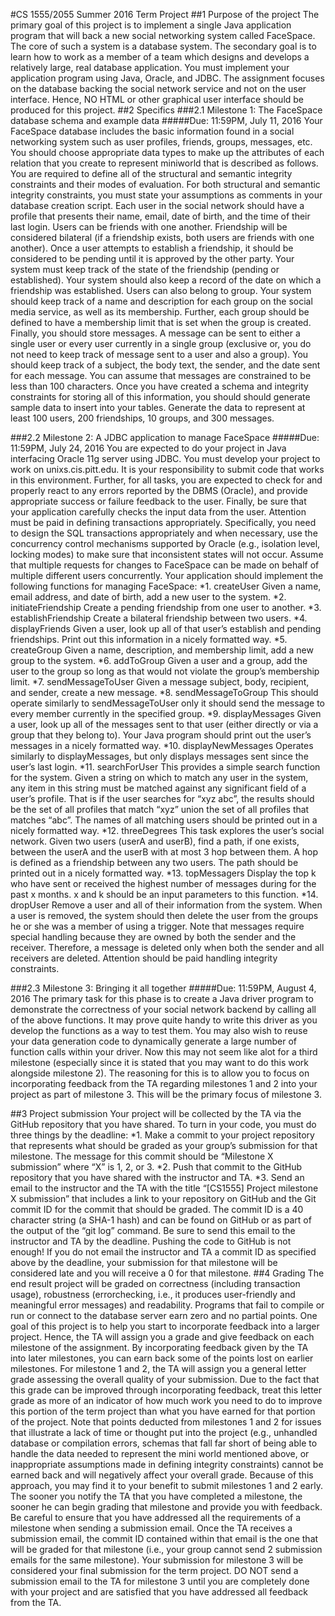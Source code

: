 #CS 1555/2055 Summer 2016 Term Project
##1 Purpose of the project
The primary goal of this project is to implement a single Java application program that will back
a new social networking system called FaceSpace. The core of such a system is a database system.
The secondary goal is to learn how to work as a member of a team which designs and develops a
relatively large, real database application.
You must implement your application program using Java, Oracle, and JDBC. The assignment
focuses on the database backing the social network service and not on the user interface. Hence,
NO HTML or other graphical user interface should be produced for this project.
##2 Specifics
###2.1 Milestone 1: The FaceSpace database schema and example data
#####Due: 11:59PM, July 11, 2016
Your FaceSpace database includes the basic information found in a social networking system such
as user profiles, friends, groups, messages, etc. You should choose appropriate data types to make
up the attributes of each relation that you create to represent miniworld that is described as follows.
You are required to define all of the structural and semantic integrity constraints and their modes of
evaluation. For both structural and semantic integrity constraints, you must state your assumptions
as comments in your database creation script.
Each user in the social network should have a profile that presents their name, email, date of
birth, and the time of their last login.
Users can be friends with one another. Friendship will be considered bilateral (if a friendship
exists, both users are friends with one another). Once a user attempts to establish a friendship, it
should be considered to be pending until it is approved by the other party. Your system must keep
track of the state of the friendship (pending or established). Your system should also keep a record
of the date on which a friendship was established.
Users can also belong to group. Your system should keep track of a name and description for
each group on the social media service, as well as its membership. Further, each group should be
defined to have a membership limit that is set when the group is created.
Finally, you should store messages. A message can be sent to either a single user or every user
currently in a single group (exclusive or, you do not need to keep track of message sent to a user
and also a group). You should keep track of a subject, the body text, the sender, and the date sent
for each message. You can assume that messages are constrained to be less than 100 characters.
Once you have created a schema and integrity constraints for storing all of this information,
you should should generate sample data to insert into your tables. Generate the data to represent
at least 100 users, 200 friendships, 10 groups, and 300 messages.

###2.2 Milestone 2: A JDBC application to manage FaceSpace
#####Due: 11:59PM, July 24, 2016
You are expected to do your project in Java interfacing Oracle 11g server using JDBC. You must
develop your project to work on unixs.cis.pitt.edu. It is your responsibility to submit code that
works in this environment. Further, for all tasks, you are expected to check for and properly react
to any errors reported by the DBMS (Oracle), and provide appropriate success or failure feedback
to the user. Finally, be sure that your application carefully checks the input data from the user.
Attention must be paid in defining transactions appropriately. Specifically, you need to design
the SQL transactions appropriately and when necessary, use the concurrency control mechanisms
supported by Oracle (e.g., isolation level, locking modes) to make sure that inconsistent states
will not occur. Assume that multiple requests for changes to FaceSpace can be made on behalf of
multiple different users concurrently.
Your application should implement the following functions for managing FaceSpace:
*1. createUser
Given a name, email address, and date of birth, add a new user to the system.
*2. initiateFriendship
Create a pending friendship from one user to another.
*3. establishFriendship
Create a bilateral friendship between two users.
*4. displayFriends
Given a user, look up all of that user’s establish and pending friendships. Print out this
information in a nicely formatted way.
*5. createGroup
Given a name, description, and membership limit, add a new group to the system.
*6. addToGroup
Given a user and a group, add the user to the group so long as that would not violate the
group’s membership limit.
*7. sendMessageToUser
Given a message subject, body, recipient, and sender, create a new message.
*8. sendMessageToGroup
This should operate similarly to sendMessageToUser only it should send the message to every
member currently in the specified group.
*9. displayMessages
Given a user, look up all of the messages sent to that user (either directly or via a group
that they belong to). Your Java program should print out the user’s messages in a nicely
formatted way.
*10. displayNewMessages
Operates similarly to displayMessages, but only displays messages sent since the user’s last
login.
*11. searchForUser
This provides a simple search function for the system. Given a string on which to match any
user in the system, any item in this string must be matched against any significant field of a
user’s profile. That is if the user searches for “xyz abc”, the results should be the set of all
profiles that match “xyz” union the set of all profiles that matches “abc”. The names of all
matching users should be printed out in a nicely formatted way.
*12. threeDegrees
This task explores the user’s social network. Given two users (userA and userB), find a path,
if one exists, between the userA and the userB with at most 3 hop between them. A hop is
defined as a friendship between any two users. The path should be printed out in a nicely
formatted way.
*13. topMessagers
Display the top k who have sent or received the highest number of messages during for the
past x months. x and k should be an input parameters to this function.
*14. dropUser
Remove a user and all of their information from the system. When a user is removed, the
system should then delete the user from the groups he or she was a member of using a
trigger. Note that messages require special handling because they are owned by both the
sender and the receiver. Therefore, a message is deleted only when both the sender and all
receivers are deleted. Attention should be paid handling integrity constraints.

###2.3 Milestone 3: Bringing it all together
#####Due: 11:59PM, August 4, 2016
The primary task for this phase is to create a Java driver program to demonstrate the correctness
of your social network backend by calling all of the above functions. It may prove quite handy to
write this driver as you develop the functions as a way to test them. You may also wish to reuse
your data generation code to dynamically generate a large number of function calls within your
driver.
Now this may not seem like alot for a third milestone (especially since it is stated that you
may want to do this work alongside milestone 2). The reasoning for this is to allow you to focus
on incorporating feedback from the TA regarding milestones 1 and 2 into your project as part of
milestone 3. This will be the primary focus of milestone 3.

##3 Project submission
Your project will be collected by the TA via the GitHub repository that you have shared. To turn
in your code, you must do three things by the deadline:
*1. Make a commit to your project repository that represents what should be graded as your
group’s submission for that milestone. The message for this commit should be “Milestone X
submission” where “X” is 1, 2, or 3.
*2. Push that commit to the GitHub repository that you have shared with the instructor and
TA.
*3. Send an email to the instructor and the TA with the title “[CS1555] Project milestone X
submission” that includes a link to your repository on GitHub and the Git commit ID for the
commit that should be graded. The commit ID is a 40 character string (a SHA-1 hash) and
can be found on GitHub or as part of the output of the “git log” command.
Be sure to send this email to the instructor and TA by the deadline. Pushing the code to
GitHub is not enough! If you do not email the instructor and TA a commit ID as specified above
by the deadline, your submission for that milestone will be considered late and you will receive a 0
for that milestone.
##4 Grading
The end result project will be graded on correctness (including transaction usage), robustness (errorchecking,
i.e., it produces user-friendly and meaningful error messages) and readability. Programs
that fail to compile or run or connect to the database server earn zero and no partial points.
One goal of this project is to help you start to incorporate feedback into a larger project.
Hence, the TA will assign you a grade and give feedback on each milestone of the assignment. By
incorporating feedback given by the TA into later milestones, you can earn back some of the points
lost on earlier milestones. For milestone 1 and 2, the TA will assign you a general letter grade
assessing the overall quality of your submission. Due to the fact that this grade can be improved
through incorporating feedback, treat this letter grade as more of an indicator of how much work
you need to do to improve this portion of the term project than what you have earned for that
portion of the project.
Note that points deducted from milestones 1 and 2 for issues that illustrate a lack of time or
thought put into the project (e.g., unhandled database or compilation errors, schemas that fall far
short of being able to handle the data needed to represent the mini world mentioned above, or
inappropriate assumptions made in defining integrity constraints) cannot be earned back and will
negatively affect your overall grade.
Because of this approach, you may find it to your benefit to submit milestones 1 and 2 early.
The sooner you notify the TA that you have completed a milestone, the sooner he can begin grading
that milestone and provide you with feedback.
Be careful to ensure that you have addressed all the requirements of a milestone when sending a
submission email. Once the TA receives a submission email, the commit ID contained within that
email is the one that will be graded for that milestone (i.e., your group cannot send 2 submission 
emails for the same milestone). Your submission for milestone 3 will be considered your final
submission for the term project. DO NOT send a submission email to the TA for milestone 3 until
you are completely done with your project and are satisfied that you have addressed all feedback
from the TA.